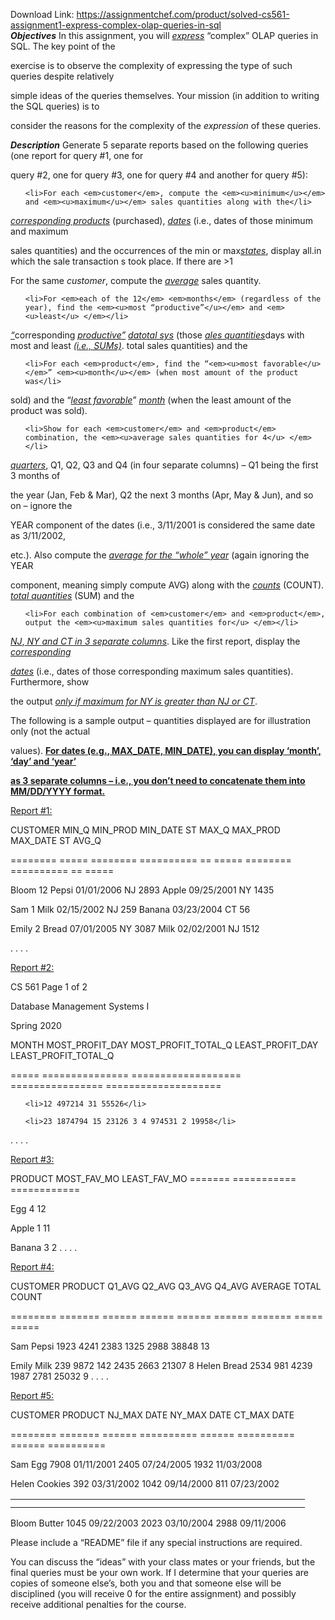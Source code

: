 Download Link: https://assignmentchef.com/product/solved-cs561-assignment1-express-complex-olap-queries-in-sql
<br>
<strong><em>Objectives</em></strong> In this assignment, you will <em><u>express</u></em> “complex” OLAP queries in SQL. The key point of the

exercise is to observe the complexity of expressing the type of such queries despite relatively

simple ideas of the queries themselves. Your mission (in addition to writing the SQL queries) is to

consider the reasons for the complexity of the <em>expression</em> of these queries.

<strong><em>Description</em></strong> Generate 5 separate reports based on the following queries (one report for query #1, one for

query #2, one for query #3, one for query #4 and another for query #5):
<ol>
 	<li>For each <em>customer</em>, compute the <em><u>minimum</u></em> and <em><u>maximum</u></em> sales quantities along with the</li>
</ol>
<em><u>corresponding products</u></em> (purchased),<em> <u>dates</u></em> (i.e., dates of those minimum and maximum

sales quantities) and the occurrences of the min or max<em><u>states</u></em>, display all.in which the sale transaction s took place. If there are &gt;1

For the same <em>customer</em>, compute the <em><u>average</u></em> sales quantity.
<ol start="2">
 	<li>For <em>each of the 12</em> <em>months</em> (regardless of the year), find the <em><u>most “productive”</u></em> and <em><u>least</u> </em></li>
</ol>
<em><u>“</u></em>corresponding <em><u>productive”</u></em> <em><u>datotal sys</u></em> (those <em><u>ales quantities</u></em>days with most and least <em><u> (i.e., SUMs)</u></em>. total sales quantities) and the
<ol start="3">
 	<li>For each <em>product</em>, find the “<em><u>most favorable</u></em>” <em><u>month</u></em> (when most amount of the product was</li>
</ol>
sold) and the “<em><u>least favorable</u></em>” <em><u>month</u></em> (when the least amount of the product was sold).
<ol start="4">
 	<li>Show for each <em>customer</em> and <em>product</em> combination, the <em><u>average sales quantities for 4</u> </em></li>
</ol>
<em><u>quarters</u></em>, Q1, Q2, Q3 and Q4 (in four separate columns) – Q1 being the first 3 months of

the year (Jan, Feb &amp; Mar), Q2 the next 3 months (Apr, May &amp; Jun), and so on – ignore the

YEAR component of the dates (i.e., 3/11/2001 is considered the same date as 3/11/2002,

etc.). Also compute the <em><u>average for the “whole” year</u></em> (again ignoring the YEAR

component, meaning simply compute AVG) along with the <em><u>counts</u></em> (COUNT). <em><u>total quantities</u></em> (SUM) and the
<ol start="5">
 	<li>For each combination of <em>customer</em> and <em>product</em>, output the <em><u>maximum sales quantities for</u> </em></li>
</ol>
<em><u>NJ</u></em>,<em><u> NY and CT in 3 separate columns</u></em>. Like the first report, display the <em><u>corresponding</u> </em>

<em><u>dates</u></em> (i.e., dates of those corresponding maximum sales quantities). Furthermore, show

the output <em><u>only if maximum for NY is greater than NJ or CT</u></em>.

The following is a sample output – quantities displayed are for illustration only (not the actual

values). <strong><u>For dates (e.g., MAX_DATE, MIN_DATE), you can display ‘month’, ‘day’ and ‘year’</u> </strong>

<strong><u>as 3 separate columns – i.e., you don’t need to concatenate them into MM/DD/YYYY format.</u></strong>

<u>Report #1:</u>

CUSTOMER MIN_Q MIN_PROD MIN_DATE ST MAX_Q MAX_PROD MAX_DATE ST AVG_Q

======== ===== ======== ========== == ===== ======== ========== == =====

Bloom 12 Pepsi 01/01/2006 NJ 2893 Apple 09/25/2001 NY 1435

Sam 1 Milk 02/15/2002 NJ 259 Banana 03/23/2004 CT 56

Emily 2 Bread 07/01/2005 NY 3087 Milk 02/02/2001 NJ 1512

. . . .

<u>Report #2:</u>

CS 561 Page 1 of 2

Database Management Systems I

Spring 2020

MONTH MOST_PROFIT_DAY MOST_PROFIT_TOTAL_Q LEAST_PROFIT_DAY LEAST_PROFIT_TOTAL_Q

===== =============== =================== ================ ====================
<ul>
 	<li>12 497214 31 55526</li>
 	<li>23 1874794 15 23126 3 4 974531 2 19958</li>
</ul>
. . . .

<u>Report #3:</u>

PRODUCT MOST_FAV_MO LEAST_FAV_MO ======= =========== ============

Egg 4 12

Apple 1 11

Banana 3 2 . . . .

<u>Report #4:</u>

CUSTOMER PRODUCT Q1_AVG Q2_AVG Q3_AVG Q4_AVG AVERAGE TOTAL COUNT

======== ======= ====== ====== ====== ====== ======= ===== =====

Sam Pepsi 1923 4241 2383 1325 2988 38848 13

Emily Milk 239 9872 142 2435 2663 21307 8 Helen Bread 2534 981 4239 1987 2781 25032 9 . . . .

<u>Report #5:</u>

CUSTOMER PRODUCT NJ_MAX DATE NY_MAX DATE CT_MAX DATE

======== ======= ====== ========== ====== ========== ====== ==========

Sam Egg 7908 01/11/2001 2405 07/24/2005 1932 11/03/2008

Helen Cookies 392 03/31/2002 1042 09/14/2000 811 07/23/2002
<table>
<tbody>
<tr>
<td width="439"></td>
</tr>
<tr>
<td></td>
<td></td>
</tr>
</tbody>
</table>
Bloom Butter 1045 09/22/2003 2023 03/10/2004 2988 09/11/2006

Please include a “README” file if any special instructions are required.

You can discuss the “ideas” with your class mates or your friends, but the final queries must be your own work. If I determine that your queries are copies of someone else’s, both you and that someone else will be disciplined (you will receive 0 for the entire assignment) and possibly receive additional penalties for the course.